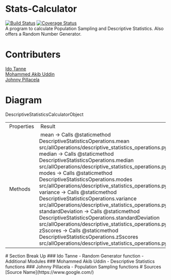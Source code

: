 # Stats-Calculator
[![Build Status](https://travis-ci.com/IS218-Spring21/Stats-Calculator.svg?branch=master)](https://travis-ci.com/IS218-Spring21/Stats-Calculator)
[![Coverage Status](https://coveralls.io/repos/github/IS218-Spring21/Stats-Calculator/badge.svg?branch=master)](https://coveralls.io/github/IS218-Spring21/Stats-Calculator?branch=master) <br>
A program to calculate Population Sampling and Descriptive Statistics. Also offers a Random Number Generator.
# Contributers
[Ido Tanne](https://github.com/itanne99) <br>
[Mohammed Akib Uddin](https://github.com/mohdAkibUddin) <br>
[Johnny Pillacela](https://github.com/JohnnyPillacela)
# Diagram
DescriptiveStatisticsCalculatorObject
<table>
<tbody>
<tr>
<td>&nbsp;Properties</td>
<td>&nbsp;Result</td>
</tr>
<tr>
<td>&nbsp;Methods</td>
<td>&nbsp;mean -&gt; Calls @staticmethod DescriptiveStatisticsOperations.mean src/allOperations/descriptive_statistics_operations.py<br />median -&gt; Calls @staticmethod DescriptiveStatisticsOperations.median src/allOperations/descriptive_statistics_operations.py<br />modes -&gt; Calls @staticmethod DescriptiveStatisticsOperations.modes src/allOperations/descriptive_statistics_operations.py<br />variance -&gt; Calls @staticmethod DescriptiveStatisticsOperations.variance src/allOperations/descriptive_statistics_operations.py<br />standardDeviation -&gt; Calls @staticmethod DescriptiveStatisticsOperations.standardDeviation src/allOperations/descriptive_statistics_operations.py<br />zSscores -&gt; Calls @staticmethod DescriptiveStatisticsOperations.zSscores src/allOperations/descriptive_statistics_operations.py</td>
</tr>
</tbody>
</table>
<!-- DivTable.com -->
# Section Break Up
### Ido Tanne
 - Random Generator function
 - Additional Modules
### Mohammed Akib Uddin
 - Descriptive Statistics functions
### Johnny Pillacela
 - Population Sampling functions
# Sources
[Source Name](https://www.google.com/)
